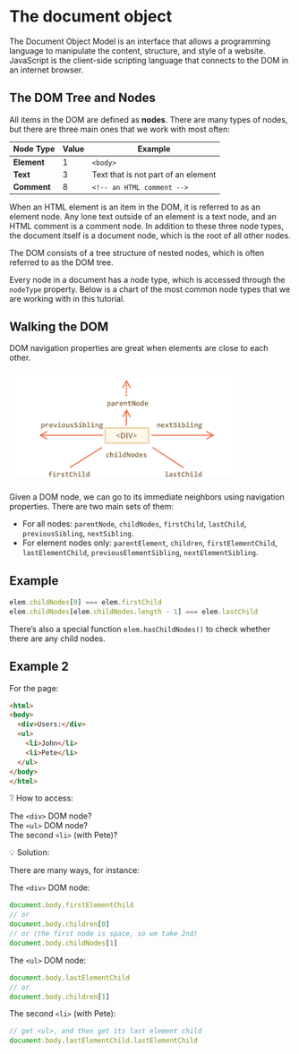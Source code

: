 # The document object

The Document Object Model is an interface that allows a programming language to manipulate the content, structure, and style of a website. JavaScript is the client-side scripting language that connects to the DOM in an internet browser.

## The DOM Tree and Nodes

All items in the DOM are defined as **nodes**. There are many types of nodes, but there are three main ones that we work with most often:

| Node Type   | Value | Example                             |
| ----------- | ----- | ----------------------------------- |
| **Element** | 1     | `<body>`                            |
| **Text**    | 3     | Text that is not part of an element |
| **Comment** | 8     | `<!-- an HTML comment -->`          |

When an HTML element is an item in the DOM, it is referred to as an element node. Any lone text outside of an element is a text node, and an HTML comment is a comment node. In addition to these three node types, the document itself is a document node, which is the root of all other nodes.

The DOM consists of a tree structure of nested nodes, which is often referred to as the DOM tree.

Every node in a document has a node type, which is accessed through the `nodeType` property. Below is a chart of the most common node types that we are working with in this tutorial.

## Walking the DOM

DOM navigation properties are great when elements are close to each other.

<img src="resources/dom.png" style="padding:10px;" width="400px" alt="dom">

Given a DOM node, we can go to its immediate neighbors using navigation properties. There are two main sets of them:

- For all nodes: `parentNode`, `childNodes`, `firstChild`, `lastChild`, `previousSibling`, `nextSibling`.
- For element nodes only: `parentElement`, `children`, `firstElementChild`, `lastElementChild`, `previousElementSibling`, `nextElementSibling`.

## Example

```javascript
elem.childNodes[0] === elem.firstChild
elem.childNodes[elem.childNodes.length - 1] === elem.lastChild
```

There’s also a special function `elem.hasChildNodes()` to check whether there are any child nodes.

## Example 2

For the page:

```html
<html>
<body>
  <div>Users:</div>
  <ul>
    <li>John</li>
    <li>Pete</li>
  </ul>
</body>
</html>
```

❔ How to access:

The `<div>` DOM node?<br>
The `<ul>` DOM node?<br>
The second `<li>` (with Pete)?<br>

💡 Solution:

There are many ways, for instance:

The `<div>` DOM node:

```javascript
document.body.firstElementChild
// or
document.body.children[0]
// or (the first node is space, so we take 2nd)
document.body.childNodes[1]
```

The `<ul>` DOM node:

```javascript
document.body.lastElementChild
// or
document.body.children[1]
```

The second `<li>` (with Pete):

```javascript
// get <ul>, and then get its last element child
document.body.lastElementChild.lastElementChild
```
